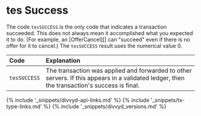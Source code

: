 # tes Success

The code `tesSUCCESS` is the only code that indicates a transaction succeeded. This does not always mean it accomplished what you expected it to do. (For example, an [OfferCancel][] can "succeed" even if there is no offer for it to cancel.) The `tesSUCCESS` result uses the numerical value 0.

| Code       | Explanation                                                     |
|:-----------|:----------------------------------------------------------------|
| `tesSUCCESS` | The transaction was applied and forwarded to other servers. If this appears in a validated ledger, then the transaction's success is final. |

<!--{# common link defs #}-->
{% include '_snippets/divvyd-api-links.md' %}
{% include '_snippets/tx-type-links.md' %}
{% include '_snippets/divvyd_versions.md' %}
